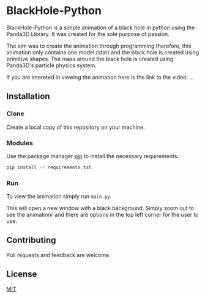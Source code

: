# BlackHole-Python

BlackHole-Python is a simple animation of a black hole in python using the Panda3D Library. It was created for the sole purpose of passion.

The aim was to create the animation through programming therefore, this animation only contains one model (star) and the black hole is created using primitive shapes. The mass around the black hole is created using Panda3D's particle physics system.

If you are intereted in viewing the animation here is the link to the video: ...

## Installation

### Clone
Create a local copy of this repository on your machine.

### Modules
Use the package manager [pip](https://pip.pypa.io/en/stable/) to install the necessary requirements.

```bash
pip install -r requirements.txt
```

### Run
To view the animation simply run `main.py`.

This will open a new window with a black background. Simply zoom out to see the animationr and there are options in the top left corner for the user to use.

## Contributing
Pull requests and feedback are welcome.

## License
[MIT](https://choosealicense.com/licenses/mit/)